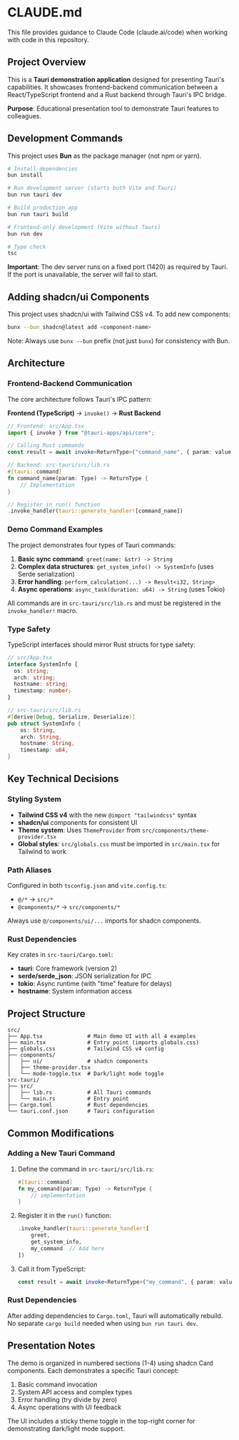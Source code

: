 # CLAUDE.md

This file provides guidance to Claude Code (claude.ai/code) when working with code in this repository.

## Project Overview

This is a **Tauri demonstration application** designed for presenting Tauri's capabilities. It showcases frontend-backend communication between a React/TypeScript frontend and a Rust backend through Tauri's IPC bridge.

**Purpose**: Educational presentation tool to demonstrate Tauri features to colleagues.

## Development Commands

This project uses **Bun** as the package manager (not npm or yarn).

```bash
# Install dependencies
bun install

# Run development server (starts both Vite and Tauri)
bun run tauri dev

# Build production app
bun run tauri build

# Frontend-only development (Vite without Tauri)
bun run dev

# Type check
tsc
```

**Important**: The dev server runs on a fixed port (1420) as required by Tauri. If the port is unavailable, the server will fail to start.

## Adding shadcn/ui Components

This project uses shadcn/ui with Tailwind CSS v4. To add new components:

```bash
bunx --bun shadcn@latest add <component-name>
```

Note: Always use `bunx --bun` prefix (not just `bunx`) for consistency with Bun.

## Architecture

### Frontend-Backend Communication

The core architecture follows Tauri's IPC pattern:

**Frontend (TypeScript)** → `invoke()` → **Rust Backend**

```typescript
// Frontend: src/App.tsx
import { invoke } from "@tauri-apps/api/core";

// Calling Rust commands
const result = await invoke<ReturnType>("command_name", { param: value });
```

```rust
// Backend: src-tauri/src/lib.rs
#[tauri::command]
fn command_name(param: Type) -> ReturnType {
    // Implementation
}

// Register in run() function
.invoke_handler(tauri::generate_handler![command_name])
```

### Demo Command Examples

The project demonstrates four types of Tauri commands:

1. **Basic sync command**: `greet(name: &str) -> String`
2. **Complex data structures**: `get_system_info() -> SystemInfo` (uses Serde serialization)
3. **Error handling**: `perform_calculation(...) -> Result<i32, String>`
4. **Async operations**: `async_task(duration: u64) -> String` (uses Tokio)

All commands are in `src-tauri/src/lib.rs` and must be registered in the `invoke_handler!` macro.

### Type Safety

TypeScript interfaces should mirror Rust structs for type safety:

```typescript
// src/App.tsx
interface SystemInfo {
  os: string;
  arch: string;
  hostname: string;
  timestamp: number;
}
```

```rust
// src-tauri/src/lib.rs
#[derive(Debug, Serialize, Deserialize)]
pub struct SystemInfo {
    os: String,
    arch: String,
    hostname: String,
    timestamp: u64,
}
```

## Key Technical Decisions

### Styling System

- **Tailwind CSS v4** with the new `@import "tailwindcss"` syntax
- **shadcn/ui** components for consistent UI
- **Theme system**: Uses `ThemeProvider` from `src/components/theme-provider.tsx`
- **Global styles**: `src/globals.css` must be imported in `src/main.tsx` for Tailwind to work

### Path Aliases

Configured in both `tsconfig.json` and `vite.config.ts`:
- `@/*` → `src/*`
- `@components/*` → `src/components/*`

Always use `@/components/ui/...` imports for shadcn components.

### Rust Dependencies

Key crates in `src-tauri/Cargo.toml`:
- **tauri**: Core framework (version 2)
- **serde/serde_json**: JSON serialization for IPC
- **tokio**: Async runtime (with "time" feature for delays)
- **hostname**: System information access

## Project Structure

```
src/
├── App.tsx              # Main demo UI with all 4 examples
├── main.tsx             # Entry point (imports globals.css)
├── globals.css          # Tailwind CSS v4 config
├── components/
│   ├── ui/              # shadcn components
│   ├── theme-provider.tsx
│   └── mode-toggle.tsx  # Dark/light mode toggle
src-tauri/
├── src/
│   ├── lib.rs           # All Tauri commands
│   └── main.rs          # Entry point
├── Cargo.toml           # Rust dependencies
└── tauri.conf.json      # Tauri configuration
```

## Common Modifications

### Adding a New Tauri Command

1. Define the command in `src-tauri/src/lib.rs`:
   ```rust
   #[tauri::command]
   fn my_command(param: Type) -> ReturnType {
       // implementation
   }
   ```

2. Register it in the `run()` function:
   ```rust
   .invoke_handler(tauri::generate_handler![
       greet,
       get_system_info,
       my_command  // Add here
   ])
   ```

3. Call it from TypeScript:
   ```typescript
   const result = await invoke<ReturnType>("my_command", { param: value });
   ```

### Rust Dependencies

After adding dependencies to `Cargo.toml`, Tauri will automatically rebuild. No separate `cargo build` needed when using `bun run tauri dev`.

## Presentation Notes

The demo is organized in numbered sections (1-4) using shadcn Card components. Each demonstrates a specific Tauri concept:

1. Basic command invocation
2. System API access and complex types
3. Error handling (try divide by zero)
4. Async operations with UI feedback

The UI includes a sticky theme toggle in the top-right corner for demonstrating dark/light mode support.
